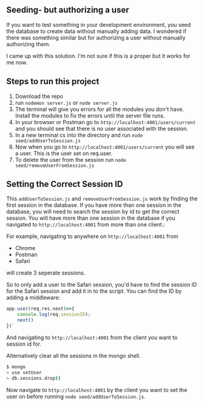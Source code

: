 ## Seeding- but authorizing a user

If you want to test something in your development environment, you seed the database to create data without manually adding data. I wondered if there was something similar but for authorizing a user without manually authorizing them.

I came up with this solution. I'm not sure if this is a proper but it works for me now.

## Steps to run this project

1. Download the repo
2. run `nodemon server.js` or `node server.js`
3. The terminal will give you errors for all the modules you don't have. Install the modules to fix the errors until the server file runs.
4. In your browser or Postman go to `http://localhost:4001/users/current` and you should see that there is no user associated with the session.
5. In a new terminal cs into the directory and run `node seed/addUserToSession.js`
6. Now when you go to `http://localhost:4001/users/current` you will see a user. This is the user set on req.user.
7. To delete the user from the session run `node seed/removeUserFromSession.js`

## Setting the Correct Session ID

This `addUserToSession.js` and `removeUserFromSession.js` work by finding the first session in the database. If you have more than one session in the database, you will need to search the session by id to get the correct session. You will have more than one session in the database if you navigated to `http://localhost:4001` from more than one client.:

For example, navigating to anywhere on `http://localhost:4001` from

- Chrome
- Postman
- Safari

will create 3 seperate sessions.

So to only add a user to the Safari session, you'd have to find the session ID for the Safari session and add it in to the script. You can find the ID by adding a middleware:

```javascript
app.use((req,res,next)=>{
    console.log(req.sessionID);
    next()
})`
```

And navigating to `http://localhost:4001` from the client you want to session id for.

Alternatively clear all the sessions in the mongo shell.

```bash
$ mongo
> use setUser
> db.sessions.drop()
```

Now navigate to `http://localhost:4001` by the client you want to set the user on before running `node seed/addUserToSession.js`.
